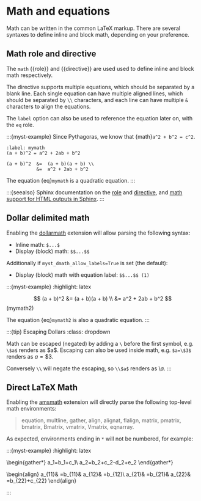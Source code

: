 # Math and equations

Math can be written in the common LaTeX markup.
There are several syntaxes to define inline and block math,
depending on your preference.

## Math role and directive

The `math` {{role}} and {{directive}} are used used to define inline and block math respectively.

The directive supports multiple equations, which should be separated by a blank line.
Each single equation can have multiple aligned lines, which should be separated by `\\` characters, and each line can have multiple `&` characters to align the equations.

The `label` option can also be used to reference the equation later on, with the `eq` role.


:::{myst-example}
Since Pythagoras, we know that {math}`a^2 + b^2 = c^2`.

```{math}
:label: mymath
(a + b)^2 = a^2 + 2ab + b^2

(a + b)^2  &=  (a + b)(a + b) \\
           &=  a^2 + 2ab + b^2
```

The equation {eq}`mymath` is a quadratic equation.
:::


:::{seealso}
Sphinx documentation on the [role](inv:sphinx:rst:role#math) and [directive](inv:sphinx:rst:directive#math),
and [math support for HTML outputs in Sphinx](inv:sphinx#math-support).
:::

## Dollar delimited math

Enabling the [dollarmath](#syntax/math/dollar) extension will allow parsing the following syntax:

- Inline math: `$...$`
- Display (block) math: `$$...$$`

Additionally if `myst_dmath_allow_labels=True` is set (the default):

- Display (block) math with equation label: `$$...$$ (1)`


:::{myst-example}
:highlight: latex

$$
(a + b)^2  &=  (a + b)(a + b) \\
           &=  a^2 + 2ab + b^2
$$ (mymath2)

The equation {eq}`mymath2` is also a quadratic equation.
:::


:::{tip} Escaping Dollars
:class: dropdown

Math can be escaped (negated) by adding a `\` before the first symbol, e.g. `\$a$` renders as \$a\$.
Escaping can also be used inside math, e.g. `$a=\$3$` renders as $a=\$3$.

Conversely `\\` will negate the escaping, so `\\$a$` renders as \\$a$.
:::

## Direct LaTeX Math

Enabling the [amsmath](#syntax/amsmath) extension will directly parse the following top-level math environments:

> equation, multline, gather, align, alignat, flalign, matrix, pmatrix, bmatrix, Bmatrix, vmatrix, Vmatrix, eqnarray.

As expected, environments ending in `*` will not be numbered, for example:

:::{myst-example}
:highlight: latex

\begin{gather*}
a_1=b_1+c_1\\
a_2=b_2+c_2-d_2+e_2
\end{gather*}

\begin{align}
a_{11}& =b_{11}&
  a_{12}& =b_{12}\\
a_{21}& =b_{21}&
  a_{22}& =b_{22}+c_{22}
\end{align}

:::
